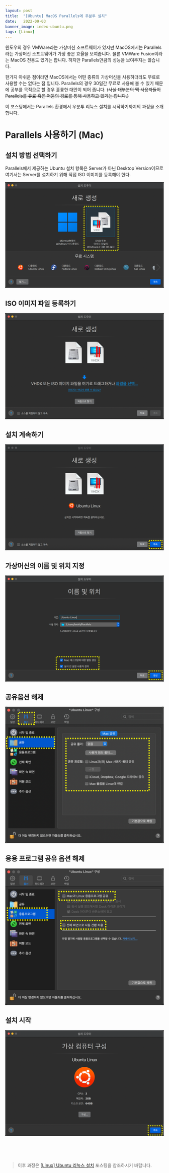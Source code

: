 ```yaml
---
layout: post
title:  "[Ubuntu] MacOS Parallels에 우분투 설치"
date:   2022-09-03
banner_image: index-ubuntu.png
tags: [Linux]
---
```


윈도우의 경우 VMWare라는 가상머신 소프트웨어가 있지만 MacOS에서는 Parallels라는 가상머신 소프트웨어가 가장 좋은 효율을 보여줍니다. 물론 VMWare Fusion이라는 MacOS 전용도 있기는 합니다. 하지만 Parallels만큼의 성능을 보여주지는 않습니다.

한가지 아쉬운 점이라면 MacOS에서는 어떤 종류의 가상머신을 사용하더라도 무료로 사용할 수는 없다는 점 입니다. Parallels의 경우 30일간 무료로 사용해 볼 수 있기 때문에 공부를 목적으로 할 경우 훌륭한 대안이 되어 줍니다. ~~(사실 대부분의 맥 사용자들이 Parallels를 유료 혹은 어둠의 경로를 통해 사용하고 있기는 합니다.)~~

이 포스팅에서는 Parallels 환경에서 우분투 리눅스 설치를 시작하기까지의 과정을 소개합니다.

<!--more-->

# Parallels 사용하기 (Mac)

## 설치 방법 선택하기

Parallels에서 제공하는 Ubuntu 설치 항목은 Server가 아닌 Desktop Version이므로 여기서는 Server를 설치하기 위해 직접 ISO 이미지를 등록해야 한다.

![img](/images/posts/2022/0903/pa01.png)

## ISO 이미지 파일 등록하기

![img](/images/posts/2022/0903/pa02.png)

## 설치 계속하기

![img](/images/posts/2022/0903/pa03.png)

## 가상머신의 이름 및 위치 지정

![img](/images/posts/2022/0903/pa04.png)

## 공유옵션 해제

![img](/images/posts/2022/0903/pa05.png)

## 응용 프로그램 공유 옵션 해제

![img](/images/posts/2022/0903/pa06.png)

## 설치 시작

![pa07](/images/posts/2022/0903/pa07.png)

<br/><br/><br/>

> 이후 과정은 [[Linux] Ubuntu 리눅스 설치](/2022/09/02/Linux-Ubuntu-리눅스-설치/) 포스팅을 참조하시기 바랍니다.